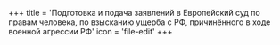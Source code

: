+++
title = 'Подготовка и подача заявлений в Европейский суд по правам человека, по взысканию ущерба с РФ, причинённого в ходе военной агрессии РФ'
icon = 'file-edit'
+++